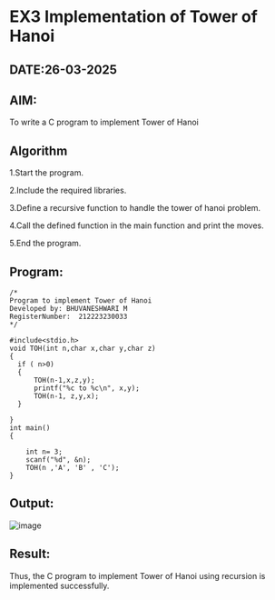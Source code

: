 # EX3 Implementation of Tower of Hanoi
## DATE:26-03-2025
## AIM:
To write a C program to implement Tower of Hanoi

## Algorithm
1.Start the program.

2.Include the required libraries.

3.Define a recursive function to handle the tower of hanoi problem.

4.Call the defined function in the main function and print the moves.

5.End the program. 

## Program:
```
/*
Program to implement Tower of Hanoi
Developed by: BHUVANESHWARI M
RegisterNumber:  212223230033
*/

#include<stdio.h>
void TOH(int n,char x,char y,char z)
{
  if ( n>0)
  {
      TOH(n-1,x,z,y);
      printf("%c to %c\n", x,y);
      TOH(n-1, z,y,x);
  }
  
}
int main()
{
    
    int n= 3;
    scanf("%d", &n);
    TOH(n ,'A', 'B' , 'C');
}
```

## Output:
![image](https://github.com/user-attachments/assets/1f7270f7-ec3e-479b-ba9d-6154912d5211)



## Result:
Thus, the C program to implement Tower of Hanoi using recursion is implemented successfully.
